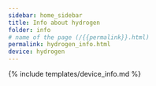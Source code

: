 ```yaml
---
sidebar: home_sidebar
title: Info about hydrogen
folder: info
# name of the page (/{{permalink}}.html)
permalink: hydrogen_info.html
device: hydrogen
---
```

{% include templates/device_info.md %}

